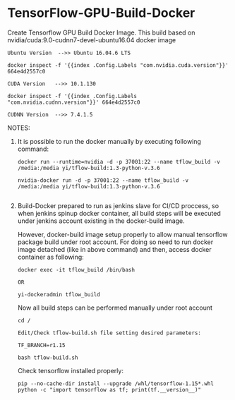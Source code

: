 # TensorFlow-GPU-Build-Docker
Create Tensorflow GPU Build Docker Image. This build based on nvidia/cuda:9.0-cudnn7-devel-ubuntu16.04 docker image
```
Ubuntu Version  -->> Ubuntu 16.04.6 LTS

docker inspect -f '{{index .Config.Labels "com.nvidia.cuda.version"}}' 664e4d2557c0

CUDA Version   -->> 10.1.130

docker inspect -f '{{index .Config.Labels "com.nvidia.cudnn.version"}}' 664e4d2557c0

CUDNN Version  -->> 7.4.1.5
```
NOTES:

1. It is possible to run the docker manually by executing following command:
   ```
   docker run --runtime=nvidia -d -p 37001:22 --name tflow_build -v /media:/media yi/tflow-build:1.3-python-v.3.6
   
   nvidia-docker run -d -p 37001:22 --name tflow_build -v /media:/media yi/tflow-build:1.3-python-v.3.6
  
   ```

3. Build-Docker prepared to run as jenkins slave for CI/CD proccess, so when jenkins spinup docker container,
   all build steps will be executed under jenkins account existing in the docker-build image.

   However, docker-build image setup properly to allow manual tensorflow package build under root account.
   For doing so need to run docker image detached (like in above command) and then, access docker container as following:
   ```
   docker exec -it tflow_build /bin/bash
   
   OR
   
   yi-dockeradmin tflow_build
   ```

   Now all build steps can be performed manually under root account
   
   ```
   cd /
   
   Edit/Check tflow-build.sh file setting desired parameters:
   
   TF_BRANCH=r1.15
   
   bash tflow-build.sh
   ```
   
   Check tensorflow installed properly:
   
   ```
   pip --no-cache-dir install --upgrade /whl/tensorflow-1.15*.whl
   python -c "import tensorflow as tf; print(tf.__version__)"
   ```
